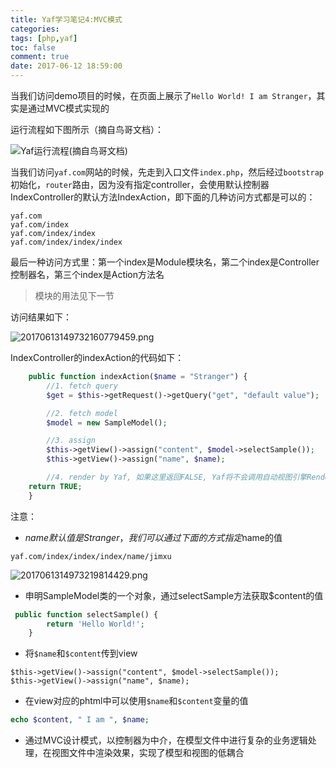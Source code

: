 ```yaml
---
title: Yaf学习笔记4:MVC模式
categories: 
tags: [php,yaf]
toc: false
comment: true
date: 2017-06-12 18:59:00
---
```







当我们访问demo项目的时候，在页面上展示了`Hello World! I am Stranger`，其实是通过MVC模式实现的


运行流程如下图所示（摘自鸟哥文档）：

![Yaf运行流程(摘自鸟哥文档)](http://o9xbyqajf.bkt.clouddn.com/20170613149732111245337.png)

<!--more-->


当我们访问`yaf.com`网站的时候，先走到入口文件`index.php`，然后经过`bootstrap`初始化，`router`路由，因为没有指定controller，会使用默认控制器IndexController的默认方法IndexAction，即下面的几种访问方式都是可以的：

```
yaf.com
yaf.com/index
yaf.com/index/index
yaf.com/index/index/index
```
最后一种访问方式里：第一个index是Module模块名，第二个index是Controller控制器名，第三个index是Action方法名

> 模块的用法见下一节

访问结果如下：

![20170613149732160779459.png](http://o9xbyqajf.bkt.clouddn.com/20170613149732160779459.png)

IndexController的indexAction的代码如下：

``` php ~/test/application/controllers/Index.php
	public function indexAction($name = "Stranger") {
		//1. fetch query
		$get = $this->getRequest()->getQuery("get", "default value");

		//2. fetch model
		$model = new SampleModel();

		//3. assign
		$this->getView()->assign("content", $model->selectSample());
		$this->getView()->assign("name", $name);

		//4. render by Yaf, 如果这里返回FALSE, Yaf将不会调用自动视图引擎Render模板
    return TRUE;
	}
```

注意：

* $name默认值是Stranger，我们可以通过下面的方式指定$name的值

```
yaf.com/index/index/index/name/jimxu
```
	
![2017061314973219814429.png](http://o9xbyqajf.bkt.clouddn.com/2017061314973219814429.png)

* 申明SampleModel类的一个对象，通过selectSample方法获取$content的值

``` php ~/test/application/models/Sample.php
 public function selectSample() {
        return 'Hello World!';
    }
```

* 将`$name`和`$content`传到view

```
$this->getView()->assign("content", $model->selectSample());
$this->getView()->assign("name", $name);
```

* 在view对应的phtml中可以使用`$name`和`$content`变量的值
	
``` php ~/test/application/views/index/index.phtml
echo $content, " I am ", $name;
```


* 通过MVC设计模式，以控制器为中介，在模型文件中进行复杂的业务逻辑处理，在视图文件中渲染效果，实现了模型和视图的低耦合